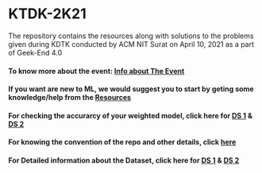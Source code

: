 # KTDK-2K21
The repository contains the resources along with solutions to the problems given during KDTK conducted by ACM NIT Surat on April 10, 2021 as a part of Geek-End 4.0

#### To know more about the event: [Info about The Event](https://github.com/acm-svnit/KTDK-2K21/blob/main/KTDK-Guidelines.pdf)
  
#### If you want are new to ML, we would suggest you to start by geting some knowledge/help from the [Resources](https://github.com/acm-svnit/KTDK-2K21/blob/main/Gist%20of%20KTDK.pdf) 

#### For checking the accurarcy of your weighted model, click here for [DS 1](https://github.com/acm-svnit/KTDK-2K21/blob/main/Dataset%201%20-%20Telecom%20Users/Test-1.py) & [DS 2](https://github.com/acm-svnit/KTDK-2K21/blob/main/Dataset%202%20-%20Fin.%20Stats/Test-2.py)

#### For knowing the convention of the repo and other details, click [here](https://github.com/acm-svnit/KTDK-2K21/blob/main/Gist%20of%20KTDK.pdf)

#### For Detailed information about the Dataset, click here for [DS 1](https://github.com/acm-svnit/KTDK-2K21/blob/main/Dataset%201%20-%20Telecom%20Users/) & [DS 2](https://github.com/acm-svnit/KTDK-2K21/blob/main/Dataset%202%20-%20Fin.%20Stats/)

